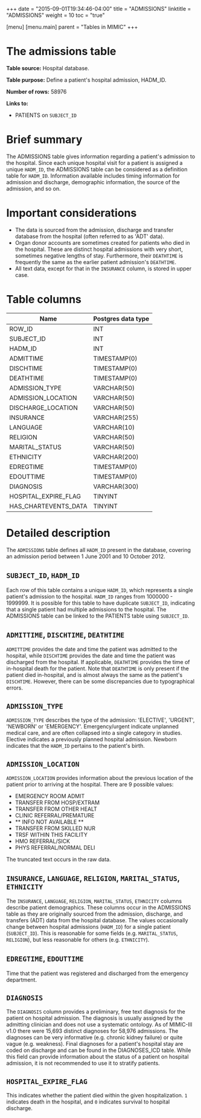 +++
date = "2015-09-01T19:34:46-04:00"
title = "ADMISSIONS"
linktitle = "ADMISSIONS"
weight = 10
toc = "true"

[menu]
  [menu.main]
    parent = "Tables in MIMIC"
+++

# The admissions table

**Table source:** Hospital database.

**Table purpose:** Define a patient's hospital admission, HADM\_ID.

**Number of rows:** 58976

**Links to:**

* PATIENTS on `SUBJECT_ID`

# Brief summary

The ADMISSIONS table gives information regarding a patient's admission to the hospital. Since each unique hospital visit for a patient is assigned a unique `HADM_ID`, the ADMISSIONS table can be considered as a definition table for `HADM_ID`. Information available includes timing information for admission and discharge, demographic information, the source of the admission, and so on.

# Important considerations

* The data is sourced from the admission, discharge and transfer database from the hospital (often referred to as 'ADT' data).
* Organ donor accounts are sometimes created for patients who died in the hospital. These are distinct hospital admissions with very short, sometimes negative lengths of stay. Furthermore, their `DEATHTIME` is frequently the same as the earlier patient admission's `DEATHTIME`.
* All text data, except for that in the `INSURANCE` column, is stored in upper case.

# Table columns

Name | Postgres data type
---- | ----
ROW\_ID | INT
SUBJECT\_ID | INT
HADM\_ID | INT
ADMITTIME | TIMESTAMP(0)
DISCHTIME | TIMESTAMP(0)
DEATHTIME | TIMESTAMP(0)
ADMISSION\_TYPE | VARCHAR(50)
ADMISSION\_LOCATION | VARCHAR(50)
DISCHARGE\_LOCATION | VARCHAR(50)
INSURANCE | VARCHAR(255)
LANGUAGE | VARCHAR(10)
RELIGION | VARCHAR(50)
MARITAL\_STATUS | VARCHAR(50)
ETHNICITY | VARCHAR(200)
EDREGTIME | TIMESTAMP(0)
EDOUTTIME | TIMESTAMP(0)
DIAGNOSIS | VARCHAR(300)
HOSPITAL\_EXPIRE_FLAG | TINYINT
HAS\_CHARTEVENTS_DATA | TINYINT

# Detailed description

The `ADMISSIONS` table defines all `HADM_ID` present in the database, covering an admission period between 1 June 2001 and 10 October 2012.

## `SUBJECT_ID`, `HADM_ID`

Each row of this table contains a unique `HADM_ID`, which represents a single patient's admission to the hospital. `HADM_ID` ranges from 1000000 - 1999999. It is possible for this table to have duplicate `SUBJECT_ID`, indicating that a single patient had multiple admissions to the hospital. The ADMISSIONS table can be linked to the PATIENTS table using `SUBJECT_ID`.

## `ADMITTIME`, `DISCHTIME`, `DEATHTIME`

`ADMITTIME` provides the date and time the patient was admitted to the hospital, while `DISCHTIME` provides the date and time the patient was discharged from the hospital. If applicable, `DEATHTIME` provides the time of in-hospital death for the patient. Note that `DEATHTIME` is only present if the patient died in-hospital, and is almost always the same as the patient's `DISCHTIME`. However, there can be some discrepancies due to typographical errors.

## `ADMISSION_TYPE`

`ADMISSION_TYPE` describes the type of the admission: 'ELECTIVE', 'URGENT', 'NEWBORN' or 'EMERGENCY'. Emergency/urgent indicate unplanned medical care, and are often collapsed into a single category in studies. Elective indicates a previously planned hospital admission. Newborn indicates that the `HADM_ID` pertains to the patient's birth.

## `ADMISSION_LOCATION`

`ADMISSION_LOCATION` provides information about the previous location of the patient prior to arriving at the hospital. There are 9 possible values:

* EMERGENCY ROOM ADMIT
* TRANSFER FROM HOSP/EXTRAM
* TRANSFER FROM OTHER HEALT
* CLINIC REFERRAL/PREMATURE
* ** INFO NOT AVAILABLE **
* TRANSFER FROM SKILLED NUR
* TRSF WITHIN THIS FACILITY
* HMO REFERRAL/SICK
* PHYS REFERRAL/NORMAL DELI

The truncated text occurs in the raw data.

## `INSURANCE`, `LANGUAGE`, `RELIGION`, `MARITAL_STATUS`, `ETHNICITY`

The `INSURANCE`, `LANGUAGE`, `RELIGION`, `MARITAL_STATUS`, `ETHNICITY` columns describe patient demographics. These columns occur in the ADMISSIONS table as they are originally sourced from the admission, discharge, and transfers (ADT) data from the hospital database. The values occasionally change between hospital admissions (`HADM_ID`) for a single patient (`SUBJECT_ID`). This is reasonable for some fields (e.g. `MARITAL_STATUS`, `RELIGION`), but less reasonable for others (e.g. `ETHNICITY`).

## `EDREGTIME`, `EDOUTTIME`

Time that the patient was registered and discharged from the emergency department.

## `DIAGNOSIS`

The `DIAGNOSIS` column provides a preliminary, free text diagnosis for the patient on hospital admission. The diagnosis is usually assigned by the admitting clinician and does not use a systematic ontology. As of MIMIC-III v1.0 there were 15,693 distinct diagnoses for 58,976 admissions. The diagnoses can be very informative (e.g. chronic kidney failure) or quite vague (e.g. weakness).
Final diagnoses for a patient's hospital stay are coded on discharge and can be found in the DIAGNOSES_ICD table.
While this field can provide information about the status of a patient on hospital admission, it is not recommended to use it to stratify patients.

## `HOSPITAL_EXPIRE_FLAG`

This indicates whether the patient died within the given hospitalization. `1` indicates death in the hospital, and `0` indicates survival to hospital discharge.
